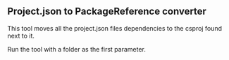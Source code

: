 ## Project.json to PackageReference converter
This tool moves all the project.json files dependencies to the csproj found next to it.

Run the tool with a folder as the first parameter.